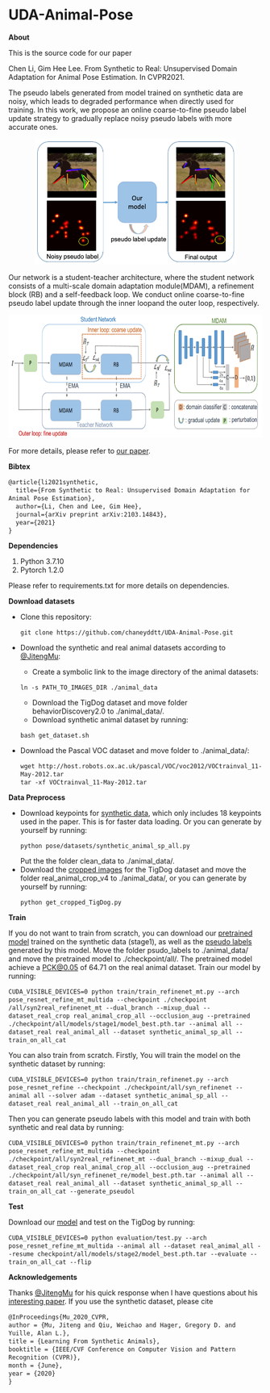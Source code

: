 # UDA-Animal-Pose

**About**

This is the source code for our paper

Chen Li, Gim Hee Lee. From Synthetic to Real: Unsupervised Domain Adaptation for Animal Pose Estimation. In CVPR2021.

The pseudo labels generated from model trained on synthetic data are noisy, which leads to degraded performance when directly used for training. In this work, we propose an online coarse-to-fine pseudo label update strategy to gradually replace noisy pseudo labels with more accurate ones.

<p align="center">
  <img width="400" height="250" src="illustration.png">
</p>

Our network is a student-teacher architecture, where the student network consists of a multi-scale domain adaptation module(MDAM), a refinement block (RB) and a self-feedback loop. We conduct online coarse-to-fine pseudo label update through the inner loopand the outer loop, respectively.

<p align="center">
  <img width="684" height="245" src="network.png">
</p>

For more details, please refer to [our paper](https://arxiv.org/pdf/2103.14843.pdf).

**Bibtex**
```
@article{li2021synthetic,
  title={From Synthetic to Real: Unsupervised Domain Adaptation for Animal Pose Estimation},
  author={Li, Chen and Lee, Gim Hee},
  journal={arXiv preprint arXiv:2103.14843},
  year={2021}
}
```

**Dependencies**
1. Python 3.7.10
2. Pytorch 1.2.0

Please refer to requirements.txt for more details on dependencies.

**Download datasets**
* Clone this repository:

    ```
    git clone https://github.com/chaneyddtt/UDA-Animal-Pose.git
    ```
* Download the synthetic and real animal datasets according to [@JitengMu](https://github.com/JitengMu/Learning-from-Synthetic-Animals):

    * Create a symbolic link to the image directory of the animal datasets:
    ```
    ln -s PATH_TO_IMAGES_DIR ./animal_data
    ``` 
    * Download the TigDog dataset and move folder behaviorDiscovery2.0 to ./animal_data/.
    * Download synthetic animal dataset by running:
    ```
    bash get_dataset.sh
    ```
* Download the Pascal VOC dataset and move folder to ./animal_data/:
    ```
    wget http://host.robots.ox.ac.uk/pascal/VOC/voc2012/VOCtrainval_11-May-2012.tar
    tar -xf VOCtrainval_11-May-2012.tar
    ```
    
**Data Preprocess**
* Download keypoints for [synthetic data](https://drive.google.com/file/d/1jpGD235mFsVixeVRpcqMzGcbXqUtOvAy/view?usp=sharing), which only includes 18 keypoints used in the paper. This is for faster data loading. Or you can generate by yourself by running:
    ```
    python pose/datasets/synthetic_animal_sp_all.py
    ```
    Put the the folder clean_data to ./animal_data/.
* Download the [cropped images](https://drive.google.com/file/d/1qFX_H2o8_unFpADowjTOcGfr_SwKkuYg/view?usp=sharing) for the TigDog dataset and move the folder real_animal_crop_v4 to ./animal_data/, or you can generate by yourself by running:
    ```
    python get_cropped_TigDog.py
    ```
 **Train**
 
 If you do not want to train from scratch, you can download our [pretrained model](https://drive.google.com/file/d/1T1LRLL7c122gUPyCclLSXqNxtU8otkF8/view?usp=sharing) trained on the synthetic data (stage1), as well as the [pseudo labels](https://drive.google.com/file/d/1a8-r9EWQ1IKnbcwDTYn4TVwEm9yDINXI/view?usp=sharing) generated by this model.  Move the folder psudo_labels to ./animal_data/ and move the pretrained model to ./checkpoint/all/. The pretrained model achieve a PCK@0.05 of 64.71 on the real animal dataset. Train our model by running:
```
CUDA_VISIBLE_DEVICES=0 python train/train_refinenet_mt.py --arch pose_resnet_refine_mt_multida --checkpoint ./checkpoint       /all/syn2real_refinenet_mt --dual_branch --mixup_dual --dataset_real_crop real_animal_crop_all --occlusion_aug --pretrained ./checkpoint/all/models/stage1/model_best.pth.tar --animal all --dataset_real real_animal_all --dataset synthetic_animal_sp_all --train_on_all_cat
```
 
You can also train from scratch. Firstly, You will train the model on the synthetic dataset by running:
```
CUDA_VISIBLE_DEVICES=0 python train/train_refinenet.py --arch pose_resnet_refine --checkpoint ./checkpoint/all/syn_refinenet --animal all --solver adam --dataset synthetic_animal_sp_all --dataset_real real_animal_all --train_on_all_cat
```

Then you can generate pseudo labels with this model and train with both synthetic and real data by running:
```
CUDA_VISIBLE_DEVICES=0 python train/train_refinenet_mt.py --arch pose_resnet_refine_mt_multida --checkpoint ./checkpoint/all/syn2real_refinenet_mt --dual_branch --mixup_dual --dataset_real_crop real_animal_crop_all --occlusion_aug --pretrained ./checkpoint/all/syn_refinenet_re/model_best.pth.tar --animal all --dataset_real real_animal_all --dataset synthetic_animal_sp_all --train_on_all_cat --generate_pseudol
```

**Test**

Download our [model](https://drive.google.com/file/d/1T1LRLL7c122gUPyCclLSXqNxtU8otkF8/view?usp=sharing) and test on the TigDog by running:
```
CUDA_VISIBLE_DEVICES=0 python evaluation/test.py --arch pose_resnet_refine_mt_multida --animal all --dataset real_animal_all --resume checkpoint/all/models/stage2/model_best.pth.tar --evaluate --train_on_all_cat --flip
```

**Acknowledgements**

Thanks [@JitengMu](https://github.com/JitengMu/Learning-from-Synthetic-Animals) for his quick response when I have questions about his [interesting paper](https://arxiv.org/pdf/1912.08265.pdf). If you use the synthetic dataset, please cite
```
@InProceedings{Mu_2020_CVPR,
author = {Mu, Jiteng and Qiu, Weichao and Hager, Gregory D. and Yuille, Alan L.},
title = {Learning From Synthetic Animals},
booktitle = {IEEE/CVF Conference on Computer Vision and Pattern Recognition (CVPR)},
month = {June},
year = {2020}
}
```

